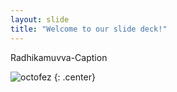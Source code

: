 ```yaml
---
layout: slide
title: "Welcome to our slide deck!"
---
```


Radhikamuvva-Caption

![octofez](https://octodex.github.com/images/octofez.png)
{: .center}
